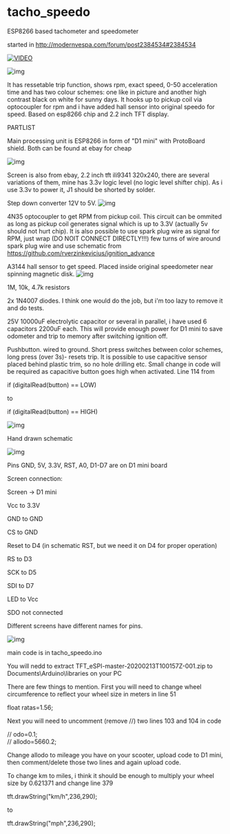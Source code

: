 # tacho_speedo
ESP8266 based tachometer and speedometer

started in http://modernvespa.com/forum/post2384534#2384534


[![VIDEO](https://img.youtube.com/vi/f4hAAehVGUw/0.jpg)](https://www.youtube.com/watch?v=f4hAAehVGUw)



![img](https://i.postimg.cc/6tdJM6Yx/IMG-20200206-070351.jpg)

It has ressetable trip function, shows rpm, exact speed, 0-50 acceleration time and has two colour schemes: one like in picture and another high contrast black on white for sunny days. It hooks up to pickup coil via optocoupler for rpm and i have added hall sensor into original speedo for speed. Based on esp8266 chip and 2.2 inch TFT display.

PARTLIST

Main processing unit is ESP8266 in form of "D1 mini" with ProtoBoard shield. Both can be found at ebay for cheap

![img](https://www.picclickimg.com/d/l400/pict/163566262128_/Mini-ESP8266-ESP-12-WeMos-D1-NodeMcu-WIFI-Development.jpg)

Screen is also from ebay, 2.2 inch tft ili9341 320x240, there are several variations of them, mine has 3.3v logic level (no logic level shifter chip). As i use 3.3v to power it, J1 should be shorted by solder.

Step down converter 12V to 5V.
![img](https://ram-e-shop.com/wp-content/uploads/2018/09/dc_dc_301.jpg)

4N35 optocoupler to get RPM from pickup coil. This circuit can be ommited as long as pickup coil generates signal which is up to 3.3V (actually 5v should not hurt chip).
It is also possible to use spark plug wire as signal for RPM, just wrap (DO NOIT CONNECT DIRECTLY!!!) few turns of wire around spark plug wire and use schematic from https://github.com/rverzinkevicius/ignition_advance

A3144 hall sensor to get speed. Placed inside original speedometer near spinning magnetic disk.
![img](https://www.howacarworks.com/illustration/1655/inside-a-mechanical-speedometer.png)

1M, 10k, 4.7k resistors

2x 1N4007 diodes. I think one would do the job, but i'm too lazy to remove it and do tests.

25V 10000uF electrolytic capacitor or several in parallel, i have used 6 capacitors 2200uF each. This will provide enough power for D1 mini to save odometer and trip to memory after switching ignition off.

Pushbutton. wired to ground. Short press switches between color schemes, long press (over 3s)- resets trip. 
It is possible to use capacitive sensor placed behind plastic trim, so no hole drilling etc. Small change in code will be required as capacitive button goes high when activated. Line 114 from

if (digitalRead(button) == LOW)

to

if (digitalRead(button) == HIGH)


![img](https://pg-cdn-a2.datacaciques.com/wm/NDAy/4174414326/2681266511.jpg)





Hand drawn schematic

![img](https://i.postimg.cc/B6wL8GG2/IMG-20200212-193810.jpg)


Pins GND, 5V, 3.3V, RST, A0, D1-D7 are on D1 mini board

Screen connection:

Screen -> D1 mini

Vcc to 3.3V

GND to GND

CS to GND

Reset to D4 (in schematic RST, but we need it on D4 for proper operation)

RS to D3

SCK to D5

SDI to D7

LED to Vcc

SDO not connected


Different screens have different names for pins.

![img](https://i.postimg.cc/52K8YGW5/IMG-20200213-104950-631.png)



main code is in tacho_speedo.ino

You will nedd to extract TFT_eSPI-master-20200213T100157Z-001.zip to Documents\Arduino\libraries on your PC


There are few things to mention. First you will need to change wheel circumference to reflect your wheel size in meters  in line 51

float ratas=1.56; 

Next you will need to uncomment (remove //) two lines 103 and 104 in code

//  odo=0.1;  
//  allodo=5660.2;

Change allodo to mileage you have on your scooter, upload code to D1 mini, then comment/delete those two lines and again upload code.


To change km to miles, i think it should be enough to multiply your wheel size by 0.621371 and change line 379

 tft.drawString("km/h",236,290);
 
to

 tft.drawString("mph",236,290);
